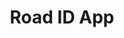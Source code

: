 ---
layout: project
title: Road ID App
images:
  - url: /img/projects/RoadID iPhone App - RoadID/1.jpg
    type: mobile
  - url: /img/projects/RoadID iPhone App - RoadID/2.jpg
    type: mobile
  - /img/projects/RoadID iPhone App - RoadID/10.jpg
tech: XHTML, CSS, C#, jQuery, MSSQL, iOS
client: Michael J. Fox Foundation
agency: Element Creative
year: 2012
link: https://www.roadid.com/ecrumbs
type: mobile
---